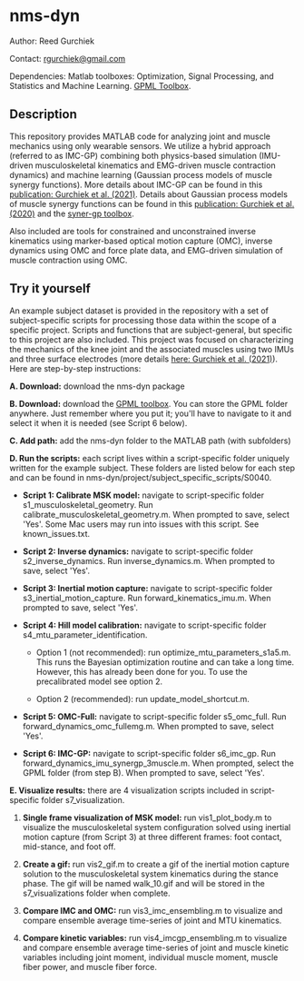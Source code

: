 # nms-dyn

Author: Reed Gurchiek

Contact: rgurchiek@gmail.com

Dependencies: Matlab toolboxes: Optimization, Signal Processing, and Statistics and Machine Learning. [GPML Toolbox](http://www.gaussianprocess.org/gpml/code/matlab/doc/).

## Description

This repository provides MATLAB code for analyzing joint and muscle mechanics using only wearable sensors. We utilize a hybrid approach (referred to as IMC-GP) combining both physics-based simulation (IMU-driven musculoskeletal kinematics and EMG-driven muscle contraction dynamics) and machine learning (Gaussian process models of muscle synergy functions). More details about IMC-GP can be found in this [publication: Gurchiek et al. (2021)](https://www.biorxiv.org/content/10.1101/2021.06.16.448524v1). Details about Gaussian process models of muscle synergy functions can be found in this [publication: Gurchiek et al. (2020)](https://ieeexplore.ieee.org/document/9210846) and the [syner-gp toolbox](https://github.com/M-SenseResearchGroup/syner-gp).

Also included are tools for constrained and unconstrained inverse kinematics using marker-based optical motion capture (OMC), inverse dynamics using OMC and force plate data, and EMG-driven simulation of muscle contraction using OMC.

## Try it yourself

An example subject dataset is provided in the repository with a set of subject-specific scripts for processing those data within the scope of a specific project. Scripts and functions that are subject-general, but specific to this project are also included. This project was focused on characterizing the mechanics of the knee joint and the associated muscles using two IMUs and three surface electrodes (more details [here: Gurchiek et al. (2021)](https://www.biorxiv.org/content/10.1101/2021.06.16.448524v1)). Here are step-by-step instructions:

**A. Download:** download the nms-dyn package

**B. Download:** download the [GPML toolbox](http://www.gaussianprocess.org/gpml/code/matlab/doc/). You can store the GPML folder anywhere. Just remember where you put it; you'll have to navigate to it and select it when it is needed (see Script 6 below).

**C. Add path:** add the nms-dyn folder to the MATLAB path (with subfolders)

**D. Run the scripts:** each script lives within a script-specific folder uniquely written for the example subject. These folders are listed below for each step and can be found in nms-dyn/project/subject_specific_scripts/S0040.

* **Script 1: Calibrate MSK model:** navigate to script-specific folder s1_musculoskeletal_geometry. Run calibrate_musculoskeletal_geometry.m. When prompted to save, select 'Yes'. Some Mac users may run into issues with this script. See known_issues.txt.

* **Script 2: Inverse dynamics:** navigate to script-specific folder s2_inverse_dynamics. Run inverse_dynamics.m. When prompted to save, select 'Yes'.

* **Script 3: Inertial motion capture:** navigate to script-specific folder s3_inertial_motion_capture. Run forward_kinematics_imu.m. When prompted to save, select 'Yes'.

* **Script 4: Hill model calibration:** navigate to script-specific folder s4_mtu_parameter_identification.

  * Option 1 (not recommended): run optimize_mtu_parameters_s1a5.m. This runs the Bayesian optimization routine and can take a long time. However, this has already been done for you. To use the precalibrated model see option 2.
  
  * Option 2 (recommended): run update_model_shortcut.m.
  
* **Script 5: OMC-Full:** navigate to script-specific folder s5_omc_full. Run forward_dynamics_omc_fullemg.m. When prompted to save, select 'Yes'.

* **Script 6: IMC-GP:** navigate to script-specific folder s6_imc_gp. Run forward_dynamics_imu_synergp_3muscle.m. When prompted, select the GPML folder (from step B). When prompted to save, select 'Yes'.

**E. Visualize results:** there are 4 visualization scripts included in script-specific folder s7_visualization.

  1. **Single frame visualization of MSK model:** run vis1_plot_body.m to visualize the musculoskeletal system configuration solved using inertial motion capture (from Script 3) at three different frames: foot contact, mid-stance, and foot off.

  2. **Create a gif:** run vis2_gif.m to create a gif of the inertial motion capture solution to the musculoskeletal system kinematics during the stance phase. The gif will be named walk_10.gif and will be stored in the s7_visualizations folder when complete.

  3. **Compare IMC and OMC:** run vis3_imc_ensembling.m to visualize and compare ensemble average time-series of joint and MTU kinematics.

  4. **Compare kinetic variables:** run vis4_imcgp_ensembling.m to visualize and compare ensemble average time-series of joint and muscle kinetic variables including joint moment, individual muscle moment, muscle fiber power, and muscle fiber force.
